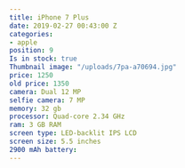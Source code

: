 ```yaml
---
title: iPhone 7 Plus
date: 2019-02-27 00:43:00 Z
categories:
- apple
position: 9
Is in stock: true
Thumbnail image: "/uploads/7pa-a70694.jpg"
price: 1250
old price: 1350
camera: Dual 12 MP
selfie camera: 7 MP
memory: 32 gb
processor: Quad-core 2.34 GHz
ram: 3 GB RAM
screen type: LED-backlit IPS LCD
screen size: 5.5 inches
2900 mAh battery: 
---
```


